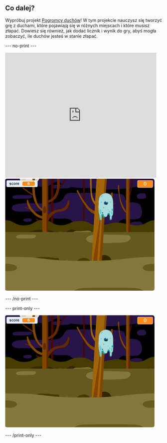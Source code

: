 ## Co dalej?

Wypróbuj projekt [Pogromcy duchów](https://projects.raspberrypi.org/en/projects/ghostbusters?utm_source=pathway&utm_medium=whatnext&utm_campaign=projects)! W tym projekcie nauczysz się tworzyć grę z duchami, które pojawiają się w różnych miejscach i które musisz złapać. Dowiesz się również, jak dodać licznik i wynik do gry, abyś mogła zobaczyć, ile duchów jesteś w stanie złapać.

\--- no-print \---

<div class="scratch-preview">
  <iframe allowtransparency="true" width="485" height="402" src="https://scratch.mit.edu/projects/embed/276874679/?autostart=false" frameborder="0" scrolling="no"></iframe>
  <img src="images/ghostbusters-static.png">
</div>

\--- /no-print \---

\--- print-only \---

![prezentacja](images/ghostbusters-static.png)

\--- /print-only \---